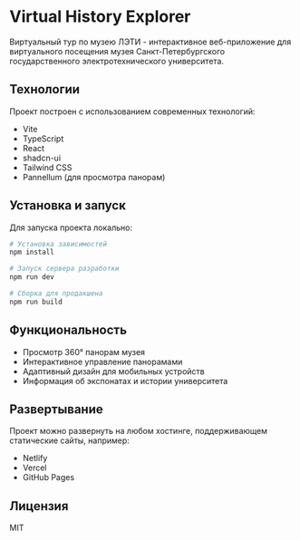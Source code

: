 # Virtual History Explorer

Виртуальный тур по музею ЛЭТИ - интерактивное веб-приложение для виртуального посещения музея Санкт-Петербургского государственного электротехнического университета.

## Технологии

Проект построен с использованием современных технологий:

- Vite
- TypeScript
- React
- shadcn-ui
- Tailwind CSS
- Pannellum (для просмотра панорам)

## Установка и запуск

Для запуска проекта локально:

```sh
# Установка зависимостей
npm install

# Запуск сервера разработки
npm run dev

# Сборка для продакшена
npm run build
```

## Функциональность

- Просмотр 360° панорам музея
- Интерактивное управление панорамами
- Адаптивный дизайн для мобильных устройств
- Информация об экспонатах и истории университета

## Развертывание

Проект можно развернуть на любом хостинге, поддерживающем статические сайты, например:
- Netlify
- Vercel
- GitHub Pages

## Лицензия

MIT

